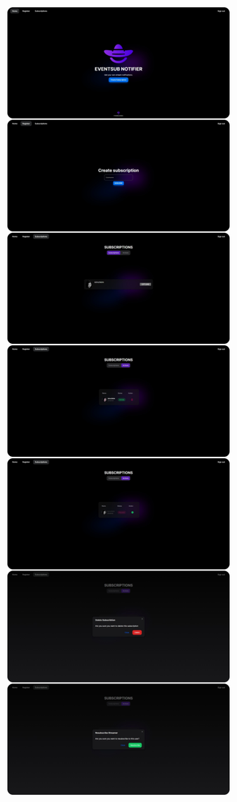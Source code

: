 <div alig="center">
<img src="home.png">
<img src="register.png">
<img src="subscriptions-list.png">
<img src="actionstab-subed.png">
<img src="actionstab-unsubed.png">
<img src="unsubscribe.png">
<img src="resubscribe.png">
</div>